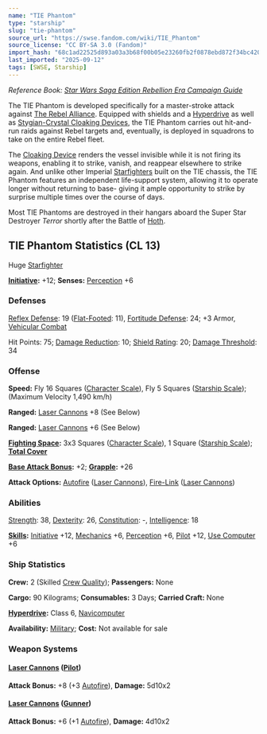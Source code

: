 ```yaml
---
name: "TIE Phantom"
type: "starship"
slug: "tie-phantom"
source_url: "https://swse.fandom.com/wiki/TIE_Phantom"
source_license: "CC BY-SA 3.0 (Fandom)"
import_hash: "68c1ad22525d893a03a3b68f00b05e23260fb2f0878ebd872f34bc420f50677d"
last_imported: "2025-09-12"
tags: [SWSE, Starship]
---
```

*Reference Book: [Star Wars Saga Edition Rebellion Era Campaign Guide](https://swse.fandom.com/wiki/Star_Wars_Saga_Edition_Rebellion_Era_Campaign_Guide)*

The TIE Phantom is developed specifically for a master-stroke attack against [The Rebel Alliance](https://swse.fandom.com/wiki/The_Rebel_Alliance). Equipped with shields and a [Hyperdrive](https://swse.fandom.com/wiki/Hyperdrive) as well as [Stygian-Crystal Cloaking Devices](https://swse.fandom.com/wiki/Stygian-Crystal_Cloaking_Devices), the TIE Phantom carries out hit-and-run raids against Rebel targets and, eventually, is deployed in squadrons to take on the entire Rebel fleet.

The [Cloaking Device](https://swse.fandom.com/wiki/Cloaking_Device) renders the vessel invisible while it is not firing its weapons, enabling it to strike, vanish, and reappear elsewhere to strike again. And unlike other Imperial [Starfighters](https://swse.fandom.com/wiki/Starfighters) built on the TIE chassis, the TIE Phantom features an independent life-support system, allowing it to operate longer without returning to base- giving it ample opportunity to strike by surprise multiple times over the course of days.

Most TIE Phantoms are destroyed in their hangars aboard the Super Star Destroyer *Terror* shortly after the Battle of [Hoth](https://swse.fandom.com/wiki/Hoth).

## TIE Phantom Statistics (CL 13)
Huge [Starfighter](https://swse.fandom.com/wiki/Starfighter)

**[Initiative](https://swse.fandom.com/wiki/Initiative):** +12; **Senses:** [Perception](https://swse.fandom.com/wiki/Perception) +6
### Defenses
[Reflex Defense](https://swse.fandom.com/wiki/Reflex_Defense_(Vehicles)): 19 ([Flat-Footed](https://swse.fandom.com/wiki/Flat-Footed): 11), [Fortitude Defense](https://swse.fandom.com/wiki/Fortitude_Defense_(Vehicles)): 24; +3 Armor, [Vehicular Combat](https://swse.fandom.com/wiki/Vehicular_Combat)

Hit Points: 75; [Damage Reduction](https://swse.fandom.com/wiki/Damage_Reduction): 10; [Shield Rating](https://swse.fandom.com/wiki/Shield_Rating): 20; [Damage Threshold](https://swse.fandom.com/wiki/Damage_Threshold_(Vehicles)): 34
### Offense
**Speed:** Fly 16 Squares ([Character Scale](https://swse.fandom.com/wiki/Character_Scale)), Fly 5 Squares ([Starship Scale](https://swse.fandom.com/wiki/Starship_Scale)); (Maximum Velocity 1,490 km/h)

**Ranged:** [Laser Cannons](https://swse.fandom.com/wiki/Laser_Cannons) +8 (See Below)

**Ranged:** [Laser Cannons](https://swse.fandom.com/wiki/Laser_Cannons) +6 (See Below)

**[Fighting Space](https://swse.fandom.com/wiki/Fighting_Space):** 3x3 Squares ([Character Scale](https://swse.fandom.com/wiki/Character_Scale)), 1 Square ([Starship Scale](https://swse.fandom.com/wiki/Starship_Scale)); **[Total Cover](https://swse.fandom.com/wiki/Total_Cover)**

**[Base Attack Bonus](https://swse.fandom.com/wiki/Base_Attack_Bonus):** +2; **[Grapple](https://swse.fandom.com/wiki/Grapple):** +26

**Attack Options:** [Autofire](https://swse.fandom.com/wiki/Autofire_(Vehicle_Combat)) ([Laser Cannons](https://swse.fandom.com/wiki/Laser_Cannons)), [Fire-Link](https://swse.fandom.com/wiki/Fire-Link) ([Laser Cannons](https://swse.fandom.com/wiki/Laser_Cannons))
### Abilities
[Strength](https://swse.fandom.com/wiki/Strength): 38, [Dexterity](https://swse.fandom.com/wiki/Dexterity): 26, [Constitution](https://swse.fandom.com/wiki/Constitution): -, [Intelligence](https://swse.fandom.com/wiki/Intelligence): 18

**[Skills](https://swse.fandom.com/wiki/Skills):** [Initiative](https://swse.fandom.com/wiki/Initiative) +12, [Mechanics](https://swse.fandom.com/wiki/Mechanics) +6, [Perception](https://swse.fandom.com/wiki/Perception) +6, [Pilot](https://swse.fandom.com/wiki/Pilot) +12, [Use Computer](https://swse.fandom.com/wiki/Use_Computer) +6
### Ship Statistics
**Crew:** 2 (Skilled [Crew Quality](https://swse.fandom.com/wiki/Crew_Quality)); **Passengers:** None

**Cargo:** 90 Kilograms; **Consumables:** 3 Days; **Carried Craft:** None

**[Hyperdrive](https://swse.fandom.com/wiki/Hyperdrive):** Class 6, [Navicomputer](https://swse.fandom.com/wiki/Navicomputer)

**Availability:** [Military](https://swse.fandom.com/wiki/Military); **Cost:** Not available for sale
### Weapon Systems
#### **[Laser Cannons](https://swse.fandom.com/wiki/Laser_Cannons) ([Pilot](https://swse.fandom.com/wiki/Pilot_(Vehicle_Combat)))**
**Attack Bonus:** +8 (+3 [Autofire](https://swse.fandom.com/wiki/Autofire_(Vehicle_Combat))), **Damage:** 5d10x2
#### **[Laser Cannons](https://swse.fandom.com/wiki/Laser_Cannons) ([Gunner](https://swse.fandom.com/wiki/Gunner))**
**Attack Bonus:** +6 (+1 [Autofire](https://swse.fandom.com/wiki/Autofire_(Vehicle_Combat))), **Damage:** 4d10x2